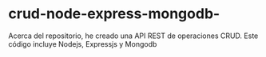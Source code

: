 # crud-node-express-mongodb-
Acerca del repositorio, he creado una API REST de operaciones CRUD. Este código incluye Nodejs, Expressjs y Mongodb 
